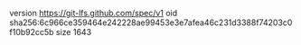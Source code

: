 version https://git-lfs.github.com/spec/v1
oid sha256:6c966ce359464e242228ae99453e3e7afea46c231d3388f74203c0f10b92cc5b
size 1643
